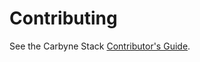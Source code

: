 # Contributing

See the Carbyne Stack [Contributor's Guide](https://github.com/carbynestack/carbynestack/blob/master/CONTRIBUTING.md).